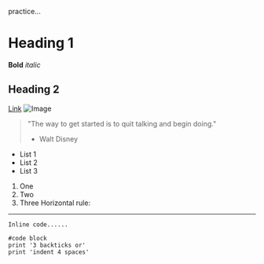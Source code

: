 practice...
# Heading 1
**Bold** *italic*
## Heading 2
[Link](https://www.google.com/)
![Image](https://media.macphun.com/img/uploads/customer/how-to/579/15531840725c93b5489d84e9.43781620.jpg?q=85&w=1340)
> "The way to get started is to quit talking and begin doing." 
> - Walt Disney
* List 1
* List 2
* List 3
1. One
2. Two
3. Three
Horizontal rule:
---
`Inline code......`
```
#code block
print '3 backticks or'
print 'indent 4 spaces'
```
